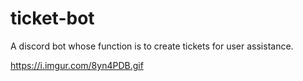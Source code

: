 # ticket-bot
A discord bot whose function is to create tickets for user assistance.

https://i.imgur.com/8yn4PDB.gif
